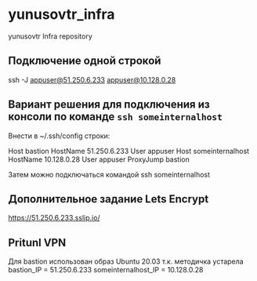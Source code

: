 # yunusovtr_infra
yunusovtr Infra repository

## Подключение одной строкой
ssh -J appuser@51.250.6.233 appuser@10.128.0.28

## Вариант решения для подключения из консоли по команде `ssh someinternalhost`
Внести в ~/.ssh/config строки:

Host bastion
  HostName 51.250.6.233
  User appuser
Host someinternalhost
  HostName 10.128.0.28
  User appuser
  ProxyJump bastion

Затем можно подключаться командой
ssh someinternalhost

## Дополнительное задание Lets Encrypt
https://51.250.6.233.sslip.io/

## Pritunl VPN
Для bastion использован образ Ubuntu 20.03 т.к. методичка устарела
bastion_IP = 51.250.6.233
someinternalhost_IP = 10.128.0.28
